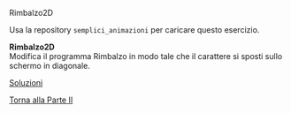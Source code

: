 Rimbalzo2D



Usa la repository `semplici_animazioni` per caricare questo esercizio.

**Rimbalzo2D**<br>
Modifica il programma Rimbalzo in modo tale che il carattere si sposti
sullo schermo in diagonale.

<a href="https://github.com/FabioZTessitore/laboratorio/tree/master/esercizi/part-ii/animazioni">Soluzioni</a>

<a href="/activities/2">Torna alla Parte II</a>

